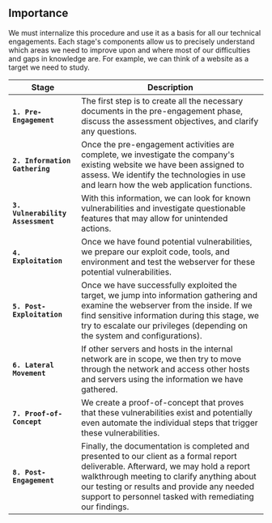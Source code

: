 ## **Importance**

We must internalize this procedure and use it as a basis for all our technical engagements. Each stage's components allow us to precisely understand which areas we need to improve upon and where most of our difficulties and gaps in knowledge are. For example, we can think of a website as a target we need to study.

| **Stage** | **Description** |
| --- | --- |
| **`1. Pre-Engagement`** | The first step is to create all the necessary documents in the pre-engagement phase, discuss the assessment objectives, and clarify any questions. |
| **`2. Information Gathering`** | Once the pre-engagement activities are complete, we investigate the company's existing website we have been assigned to assess. We identify the technologies in use and learn how the web application functions. |
| **`3. Vulnerability Assessment`** | With this information, we can look for known vulnerabilities and investigate questionable features that may allow for unintended actions. |
| **`4. Exploitation`** | Once we have found potential vulnerabilities, we prepare our exploit code, tools, and environment and test the webserver for these potential vulnerabilities. |
| **`5. Post-Exploitation`** | Once we have successfully exploited the target, we jump into information gathering and examine the webserver from the inside. If we find sensitive information during this stage, we try to escalate our privileges (depending on the system and configurations). |
| **`6. Lateral Movement`** | If other servers and hosts in the internal network are in scope, we then try to move through the network and access other hosts and servers using the information we have gathered. |
| **`7. Proof-of-Concept`** | We create a proof-of-concept that proves that these vulnerabilities exist and potentially even automate the individual steps that trigger these vulnerabilities. |
| **`8. Post-Engagement`** | Finally, the documentation is completed and presented to our client as a formal report deliverable. Afterward, we may hold a report walkthrough meeting to clarify anything about our testing or results and provide any needed support to personnel tasked with remediating our findings. |